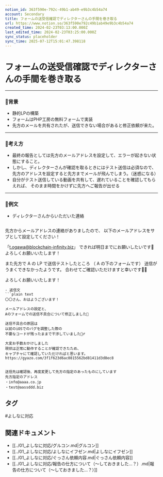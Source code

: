 ```yaml
---
notion_id: 363f590e-792c-49b1-ab49-e9b3c4b54a74
account: Secondary
title: フォームの送受信確認でディレクターさんの手間を巻き取る
url: https://www.notion.so/363f590e792c49b1ab49e9b3c4b54a74
created_time: 2024-02-23T03:13:00.000Z
last_edited_time: 2024-02-23T03:25:00.000Z
sync_status: placeholder
sync_time: 2025-07-12T15:01:47.398118
---
```

# フォームの送受信確認でディレクターさんの手間を巻き取る

---
### 🔹背景
- 静的LPの構築
- フォームはPHP工房の無料フォームで実装
- 先方のメールを共有されたが、送信できない場合があると修正依頼が来た。
---
### 🔹考え方
- 最終の報告としては先方のメールアドレスを設定して、エラーが起きない状態にすること。
- しかし、ディレクターさんが確認を取るときにはテスト送信は必須なので、先方のアドレスを設定すると先方までメールが飛んでしまう。（迷惑になる）
- 自分がテスト送信している動画を共有して、遅れていることを確認してもらえれば、
そのまま時間をかけずに先方へご報告が出せる
---
### 🔹例文
- ディレクターさんからいただいた連絡
  ```plain text
先方からメールアドレスの連絡がありましたので、
以下のメールアドレスをサブとして設定してください！

「t.ogawa@blockchain-infinity.biz」
できれば明日までにお願いしたいです🙏
よろしくお願いいたします！

また先方で A の LP で送信テストしたところ
（ A の下のフォームです）
送信がうまくできなかったようです。
合わせてご確認いただけますと幸いです🙇‍♂️

よろしくお願いいたします！
  ```
- 返信文
  ```plain text
〇〇さん、おはようございます！

メールアドレスの設定と、
Aのフォームでの送信不具合について修正しました🙏 

送信不具合の原因は
以前のiOSでのバグを調整した際の
不要なコードが残ったままで干渉していました🙇‍♂️ 

大変お手数おかけしました
現状は正常に動作することが確認できたため、
キャプチャにて確認していただければと思います。
https://gyazo.com/3f1f623d6ac0815562bd81411d3d8ec8


送信先は確認後、再度変更して先方の指定のあったものにしています
先方指定のアドレス
・info@aaaa.co.jp
・test@aassddd.biz
  ```

## タグ

#よしなに対応 

## 関連ドキュメント

- [[../01_よしなに対応/グルコン.md|グルコン]]
- [[../01_よしなに対応/よしなにイフゼン.md|よしなにイフゼン]]
- [[../01_よしなに対応/ぐっさん依頼内容.md|ぐっさん依頼内容]]
- [[../01_よしなに対応/報告の仕方について（〜しておきました…？）.md|報告の仕方について（〜しておきました…？）]]
